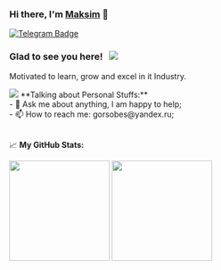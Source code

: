### Hi there, I'm <a href="https://github.com/gorsobes">Maksim</a> 👋

<a href="https://t.me/gors0bes" rel="nofollow"><img src="https://camo.githubusercontent.com/a656e15491abeb687ac466ec7c137cc75fb3244ef2b2cfb249da842e04b3fba4/68747470733a2f2f696d672e736869656c64732e696f2f62616467652f2d54656c656772616d2d3030383863633f7374796c653d666c61742d737175617265266c6f676f3d54656c656772616d266c6f676f436f6c6f723d7768697465" alt="Telegram Badge" data-canonical-src="https://img.shields.io/badge/-Telegram-0088cc?style=flat-square&amp;logo=Telegram&amp;logoColor=white" style="max-width:100%;"></a>

### Glad to see you here! &nbsp; ![](https://visitor-badge.glitch.me/badge?page_id=gorsobes.gorsobes)
 Motivated to learn, grow and excel in it Industry.
<br>

<img src="https://www.codewars.com/users/gorsobes/badges/micro" />
**Talking about Personal Stuffs:**</br>
- 💬 Ask me about anything, I am happy to help;</br>
- 📫 How to reach me: gorsobes@yandex.ru;</br>
</br>

📈 **My GitHub Stats:**

<p>
  <img height="180em" src="https://github-readme-stats.vercel.app/api?username=gorsobes&show_icons=true&hide_border=true&&count_private=true&include_all_commits=true" />
  <img height="180em" src="https://github-readme-stats.vercel.app/api/top-langs/?username=gorsobes&exclude_repo=KNN-Image-Classification&show_icons=true&hide_border=true&layout=compact&langs_count=8"/>
</p>

